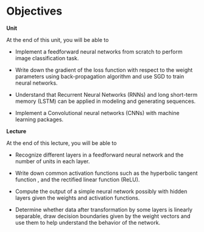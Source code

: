# Objectives

**Unit**

At the end of this unit, you will be able to

- Implement a feedforward neural networks from scratch to perform image classification task.

- Write down the gradient of the loss function with respect to the weight parameters using back-propagation algorithm and use SGD to train neural networks.

- Understand that Recurrent Neural Networks (RNNs) and long short-term memory (LSTM) can be applied in modeling and generating sequences.

- Implement a Convolutional neural networks (CNNs) with machine learning packages.

**Lecture**

At the end of this lecture, you will be able to

- Recognize different layers in a feedforward neural network and the number of units in each layer.

- Write down common activation functions such as the hyperbolic tangent function , and the rectified linear function (ReLU).

- Compute the output of a simple neural network possibly with hidden layers given the weights and activation functions.

- Determine whether data after transformation by some layers is linearly separable, draw decision boundaries given by the weight vectors and use them to help understand the behavior of the network.
